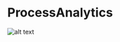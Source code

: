 # ProcessAnalytics

![alt text]([http://url/to/img.png](https://github.com/Moritz-Link/ProcessAnalytics/blob/main/ProccesAnalyticsProject/ProcessAnalticsPlatform.png))
